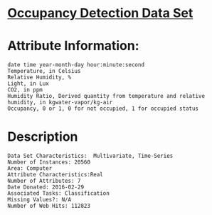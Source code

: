 # [Occupancy Detection Data Set](https://archive.ics.uci.edu/ml/datasets/Occupancy+Detection+#)

# Attribute Information:
```
date time year-month-day hour:minute:second 
Temperature, in Celsius 
Relative Humidity, % 
Light, in Lux 
CO2, in ppm 
Humidity Ratio, Derived quantity from temperature and relative humidity, in kgwater-vapor/kg-air 
Occupancy, 0 or 1, 0 for not occupied, 1 for occupied status
```

# Description
```
Data Set Characteristics:  Multivariate, Time-Series
Number of Instances: 20560
Area: Computer
Attribute Characteristics:Real
Number of Attributes: 7
Date Donated: 2016-02-29
Associated Tasks: Classification
Missing Values?: N/A
Number of Web Hits: 112823
```
